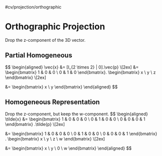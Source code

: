 #cv/projection/orthographic
# Orthographic Projection
Drop the z-component of the 3D vector.
## Partial Homogeneous
$$
\begin{aligned}
\vec{x} 
&= [I_{2 \times 2} | 0].\vec{p} \\[2ex]
	&= \begin{bmatrix}
	1 & 0 & 0 \\ 0 & 1 & 0
	\end{bmatrix}.
	\begin{bmatrix}
	x \\ y \\ z
	\end{bmatrix} \\[2ex]
	
&= \begin{bmatrix}
	x \\ y
	\end{bmatrix}
\end{aligned}
$$

## Homogeneous Representation
Drop the z-component, but keep the w-component.
$$
\begin{aligned}
\tilde{x} 
&= \begin{bmatrix}
1 & 0 & 0 & 0 \\
0 & 1 & 0 & 0  \\
0 & 0 & 0 & 1
\end{bmatrix} .\tilde{p} \\[2ex]

&= \begin{bmatrix}
1 & 0 & 0 & 0 \\
0 & 1 & 0 & 0  \\
0 & 0 & 0 & 1
\end{bmatrix} .
\begin{bmatrix}
x \\ y \\ z \\ w
\end{bmatrix} \\[2ex]

&= \begin{bmatrix}
x \\ y \\ 0 \\ w
\end{bmatrix}
\end{aligned}
$$




